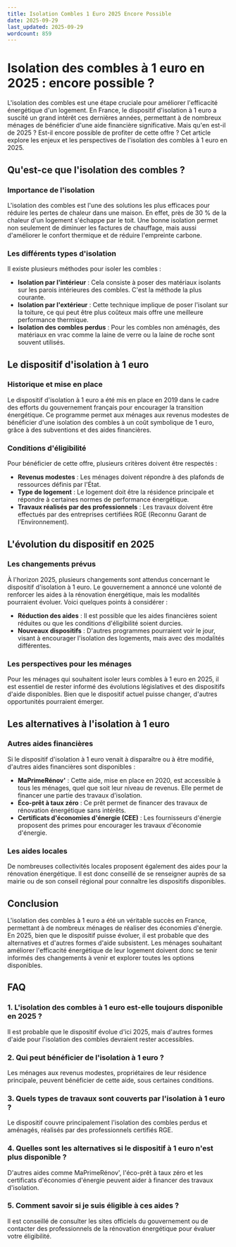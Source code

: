 ```yaml
---
title: Isolation Combles 1 Euro 2025 Encore Possible
date: 2025-09-29
last_updated: 2025-09-29
wordcount: 859
---
```


# Isolation des combles à 1 euro en 2025 : encore possible ?

L'isolation des combles est une étape cruciale pour améliorer l'efficacité énergétique d'un logement. En France, le dispositif d'isolation à 1 euro a suscité un grand intérêt ces dernières années, permettant à de nombreux ménages de bénéficier d'une aide financière significative. Mais qu'en est-il de 2025 ? Est-il encore possible de profiter de cette offre ? Cet article explore les enjeux et les perspectives de l'isolation des combles à 1 euro en 2025.

## Qu'est-ce que l'isolation des combles ?

### Importance de l'isolation

L'isolation des combles est l'une des solutions les plus efficaces pour réduire les pertes de chaleur dans une maison. En effet, près de 30 % de la chaleur d'un logement s'échappe par le toit. Une bonne isolation permet non seulement de diminuer les factures de chauffage, mais aussi d'améliorer le confort thermique et de réduire l'empreinte carbone.

### Les différents types d'isolation

Il existe plusieurs méthodes pour isoler les combles :

- **Isolation par l'intérieur** : Cela consiste à poser des matériaux isolants sur les parois intérieures des combles. C'est la méthode la plus courante.
- **Isolation par l'extérieur** : Cette technique implique de poser l'isolant sur la toiture, ce qui peut être plus coûteux mais offre une meilleure performance thermique.
- **Isolation des combles perdus** : Pour les combles non aménagés, des matériaux en vrac comme la laine de verre ou la laine de roche sont souvent utilisés.

## Le dispositif d'isolation à 1 euro

### Historique et mise en place

Le dispositif d'isolation à 1 euro a été mis en place en 2019 dans le cadre des efforts du gouvernement français pour encourager la transition énergétique. Ce programme permet aux ménages aux revenus modestes de bénéficier d'une isolation des combles à un coût symbolique de 1 euro, grâce à des subventions et des aides financières.

### Conditions d'éligibilité

Pour bénéficier de cette offre, plusieurs critères doivent être respectés :

- **Revenus modestes** : Les ménages doivent répondre à des plafonds de ressources définis par l'État.
- **Type de logement** : Le logement doit être la résidence principale et répondre à certaines normes de performance énergétique.
- **Travaux réalisés par des professionnels** : Les travaux doivent être effectués par des entreprises certifiées RGE (Reconnu Garant de l’Environnement).

## L'évolution du dispositif en 2025

### Les changements prévus

À l'horizon 2025, plusieurs changements sont attendus concernant le dispositif d'isolation à 1 euro. Le gouvernement a annoncé une volonté de renforcer les aides à la rénovation énergétique, mais les modalités pourraient évoluer. Voici quelques points à considérer :

- **Réduction des aides** : Il est possible que les aides financières soient réduites ou que les conditions d'éligibilité soient durcies.
- **Nouveaux dispositifs** : D'autres programmes pourraient voir le jour, visant à encourager l'isolation des logements, mais avec des modalités différentes.

### Les perspectives pour les ménages

Pour les ménages qui souhaitent isoler leurs combles à 1 euro en 2025, il est essentiel de rester informé des évolutions législatives et des dispositifs d'aide disponibles. Bien que le dispositif actuel puisse changer, d'autres opportunités pourraient émerger.

## Les alternatives à l'isolation à 1 euro

### Autres aides financières

Si le dispositif d'isolation à 1 euro venait à disparaître ou à être modifié, d'autres aides financières sont disponibles :

- **MaPrimeRénov'** : Cette aide, mise en place en 2020, est accessible à tous les ménages, quel que soit leur niveau de revenus. Elle permet de financer une partie des travaux d'isolation.
- **Éco-prêt à taux zéro** : Ce prêt permet de financer des travaux de rénovation énergétique sans intérêts.
- **Certificats d'économies d'énergie (CEE)** : Les fournisseurs d'énergie proposent des primes pour encourager les travaux d'économie d'énergie.

### Les aides locales

De nombreuses collectivités locales proposent également des aides pour la rénovation énergétique. Il est donc conseillé de se renseigner auprès de sa mairie ou de son conseil régional pour connaître les dispositifs disponibles.

## Conclusion

L'isolation des combles à 1 euro a été un véritable succès en France, permettant à de nombreux ménages de réaliser des économies d'énergie. En 2025, bien que le dispositif puisse évoluer, il est probable que des alternatives et d'autres formes d'aide subsistent. Les ménages souhaitant améliorer l'efficacité énergétique de leur logement doivent donc se tenir informés des changements à venir et explorer toutes les options disponibles.

## FAQ

### 1. L'isolation des combles à 1 euro est-elle toujours disponible en 2025 ?

Il est probable que le dispositif évolue d'ici 2025, mais d'autres formes d'aide pour l'isolation des combles devraient rester accessibles.

### 2. Qui peut bénéficier de l'isolation à 1 euro ?

Les ménages aux revenus modestes, propriétaires de leur résidence principale, peuvent bénéficier de cette aide, sous certaines conditions.

### 3. Quels types de travaux sont couverts par l'isolation à 1 euro ?

Le dispositif couvre principalement l'isolation des combles perdus et aménagés, réalisés par des professionnels certifiés RGE.

### 4. Quelles sont les alternatives si le dispositif à 1 euro n'est plus disponible ?

D'autres aides comme MaPrimeRénov', l'éco-prêt à taux zéro et les certificats d'économies d'énergie peuvent aider à financer des travaux d'isolation.

### 5. Comment savoir si je suis éligible à ces aides ?

Il est conseillé de consulter les sites officiels du gouvernement ou de contacter des professionnels de la rénovation énergétique pour évaluer votre éligibilité.